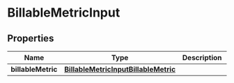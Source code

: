 

# BillableMetricInput


## Properties

| Name | Type | Description | Notes |
|------------ | ------------- | ------------- | -------------|
|**billableMetric** | [**BillableMetricInputBillableMetric**](BillableMetricInputBillableMetric.md) |  |  |



